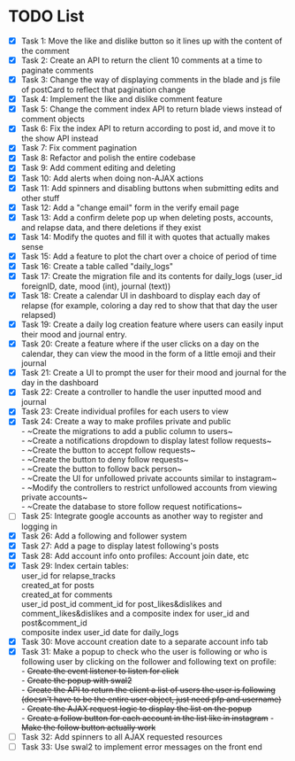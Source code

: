 # TODO List

- [X] Task 1: Move the like and dislike button so it lines up with the content of the comment
- [X] Task 2: Create an API to return the client 10 comments at a time to paginate comments
- [X] Task 3: Change the way of displaying comments in the blade and js file of postCard to reflect that pagination change
- [X] Task 4: Implement the like and dislike comment feature
- [X] Task 5: Change the comment index API to return blade views instead of comment objects
- [X] Task 6: Fix the index API to return according to post id, and move it to the show API instead
- [X] Task 7: Fix comment pagination
- [X] Task 8: Refactor and polish the entire codebase
- [X] Task 9: Add comment editing and deleting
- [X] Task 10: Add alerts when doing non-AJAX actions
- [X] Task 11: Add spinners and disabling buttons when submitting edits and other stuff
- [X] Task 12: Add a "change email" form in the verify email page
- [X] Task 13: Add a confirm delete pop up when deleting posts, accounts, and relapse data, and there deletions if they exist
- [X] Task 14: Modify the quotes and fill it with quotes that actually makes sense
- [X] Task 15: Add a feature to plot the chart over a choice of period of time
- [X] Task 16: Create a table called "daily_logs"
- [X] Task 17: Create the migration file and its contents for daily_logs (user_id foreignID, date, mood (int), journal (text))
- [X] Task 18: Create a calendar UI in dashboard to display each day of relapse (for example, coloring a day red to show that that day the user relapsed)
- [X] Task 19: Create a daily log creation feature where users can easily input their mood and journal entry.
- [X] Task 20: Create a feature where if the user clicks on a day on the calendar, they can view the mood in the form of a little emoji and their journal
- [X] Task 21: Create a UI to prompt the user for their mood and journal for the day in the dashboard
- [X] Task 22: Create a controller to handle the user inputted mood and journal
- [X] Task 23: Create individual profiles for each users to view
- [X] Task 24: Create a way to make profiles private and public  
        - ~Create the migrations to add a public column to users~  
        - ~Create a notifications dropdown to display latest follow requests~  
        - ~Create the button to accept follow requests~  
        - ~Create the button to deny follow requests~  
        - ~Create the button to follow back person~  
        - ~Create the UI for unfollowed private accounts similar to instagram~  
        - ~Modify the controllers to restrict unfollowed accounts from viewing private accounts~  
        - ~Create the database to store follow request notifications~  
- [ ] Task 25: Integrate google accounts as another way to register and logging in
- [X] Task 26: Add a following and follower system
- [X] Task 27: Add a page to display latest following's posts
- [X] Task 28: Add account info onto profiles: Account join date, etc
- [X] Task 29: Index certain tables:  
        user_id for relapse_tracks  
        created_at for posts  
        created_at for comments    
        user_id post_id comment_id for post_likes&dislikes and comment_likes&dislikes and a composite index for user_id and post&comment_id  
        composite index user_id date for daily_logs
- [X] Task 30: Move account creation date to a separate account info tab
- [X] Task 31: Make a popup to check who the user is following or who is following user by clicking on the follower and following text on profile:<br>
        - ~~Create the event listener to listen for click~~  
        - ~~Create the popup with swal2~~  
        - ~~Create the API to return the client a list of users the user is following (doesn't have to be the entire user object, just need pfp and username)~~  
        - ~~Create the AJAX request logic to display the list on the popup~~  
        - ~~Create a follow button for each account in the list like in instagram~~
        - ~~Make the follow button actually work~~  
- [ ] Task 32: Add spinners to all AJAX requested resources
- [ ] Task 33: Use swal2 to implement error messages on the front end